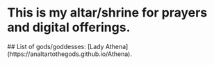 # **This is my altar/shrine for prayers and digital offerings.**
<hb>
## List of gods/goddesses:
[Lady Athena](https://analtartothegods.github.io/Athena).
